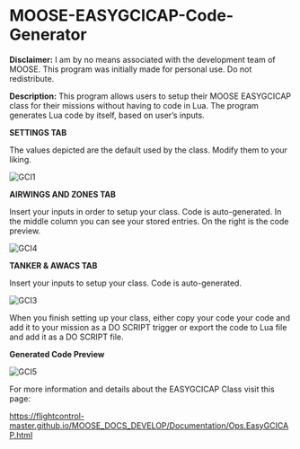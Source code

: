 # MOOSE-EASYGCICAP-Code-Generator

**Disclaimer:** I am by no means associated with the development team of MOOSE. This program was initially made for personal use. Do not redistribute.

**Description:** This program allows users to setup their MOOSE EASYGCICAP class for their missions without having to code in Lua. The program generates Lua code by itself, based on user’s inputs. 

**SETTINGS TAB**

The values depicted are the default used by the class. Modify them to your liking.

![GCI1](https://github.com/user-attachments/assets/3b4cad93-45ef-4657-8769-26cb6ae207ae)

**AIRWINGS AND ZONES TAB**

Insert your inputs in order to setup your class. Code is auto-generated. In the middle column you can see your stored entries. On the right is the code preview.

![GCI4](https://github.com/user-attachments/assets/7df9930d-61f4-4798-93fc-eff94f78e881)

**TANKER & AWACS TAB**

Insert your inputs to setup your class. Code is auto-generated.

![GCI3](https://github.com/user-attachments/assets/2681797d-c646-4b9f-aafa-582750dbc6d0)

When you finish setting up your class, either copy your code your code and add it to your mission as a DO SCRIPT trigger or export the code to Lua file and add it as a DO SCRIPT file.

**Generated Code Preview**

![GCI5](https://github.com/user-attachments/assets/46ff634b-b47a-4374-b0ff-45b991fbfd97)

For more information and details about the EASYGCICAP Class visit this page:

https://flightcontrol-master.github.io/MOOSE_DOCS_DEVELOP/Documentation/Ops.EasyGCICAP.html
